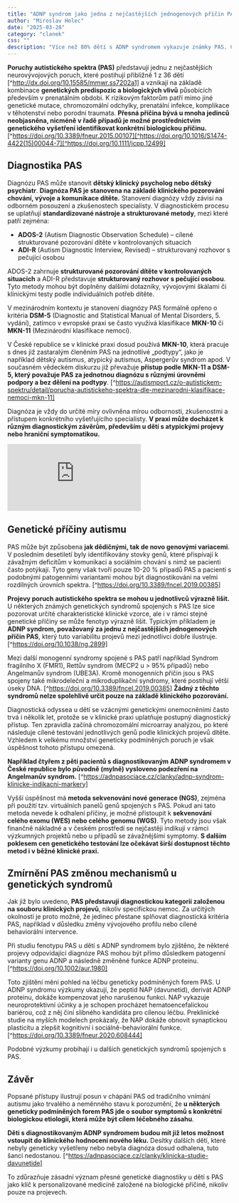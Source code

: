 ```yaml
---
title: "ADNP syndrom jako jedna z nejčastějších jednogenových příčin PAS"
author: "Miroslav Holec"
date: "2025-03-28"
category: "clanek"
css: ""
description: "Více než 80% dětí s ADNP syndromem vykazuje známky PAS. Cílená terapie zaměřená na biologickou příčinu ADNP syndromu by mohla zmírnit projevy PAS."
---
```


**Poruchy autistického spektra (PAS)** představují jednu z nejčastějších neurovývojových poruch, které postihují přibližně 1 z 36 dětí [^http://dx.doi.org/10.15585/mmwr.ss7202a1] a vznikají na základě kombinace **genetických predispozic a biologických vlivů** působících především v prenatálním období. K rizikovým faktorům patří mimo jiné genetické mutace, chromozomální odchylky, prenatální infekce, komplikace v těhotenství nebo porodní traumata. **Přesná příčina bývá u mnoha jedinců neobjasněna, nicméně v řadě případů je možné prostřednictvím genetického vyšetření identifikovat konkrétní biologickou příčinu.** [^https://doi.org/10.3389/fneur.2015.00107][^https://doi.org/10.1016/S1474-4422(15)00044-7][^https://doi.org/10.1111/jcpp.12499]

## Diagnostika PAS

Diagnózu PAS může stanovit **dětský klinický psycholog nebo dětský psychiatr**. **Diagnóza PAS je stanovena na základě klinického pozorování chování, vývoje a komunikace dítěte.** Stanovení diagnózy vždy závisí na odborném posouzení a zkušenostech specialisty. V diagnostickém procesu se uplatňují **standardizované nástroje a strukturované metody**, mezi které patří zejména:

- **ADOS-2** (Autism Diagnostic Observation Schedule) – cílené strukturované pozorování dítěte v kontrolovaných situacích
- **ADI-R** (Autism Diagnostic Interview, Revised) – strukturovaný rozhovor s pečující osobou

ADOS-2 zahrnuje **strukturované pozorování dítěte v kontrolovaných situacích** a ADI-R představuje **strukturovaný rozhovor s pečující osobou**. Tyto metody mohou být doplněny dalšími dotazníky, vývojovými škálami či klinickými testy podle individuálních potřeb dítěte. 

V mezinárodním kontextu je stanovení diagnózy PAS formálně opřeno o kritéria **DSM-5** (Diagnostic and Statistical Manual of Mental Disorders, 5. vydání), zatímco v evropské praxi se často využívá klasifikace **MKN-10** či **MKN-11** (Mezinárodní klasifikace nemocí). 

V České republice se v klinické praxi dosud používá **MKN-10**, která pracuje s dnes již zastaralým členěním PAS na jednotlivé „podtypy“, jako je například dětský autismus, atypický autismus, Aspergerův syndrom apod. V současném vědeckém diskurzu již převažuje **přístup podle MKN-11 a DSM-5, který považuje PAS za jednotnou diagnózu s různými úrovněmi podpory a bez dělení na podtypy**. [^https://autismport.cz/o-autistickem-spektru/detail/porucha-autistickeho-spektra-dle-mezinarodni-klasifikace-nemoci-mkn-11]

Diagnóza je vždy do určité míry ovlivněna mírou odbornosti, zkušenostmi a přístupem konkrétního vyšetřujícího specialisty. **V praxi může docházet k různým diagnostickým závěrům, především u dětí s atypickými projevy nebo hraniční symptomatikou.**

<div class="video">
<iframe src="https://www.youtube.com/embed/XQaaj-9xLmQ?si=jqizqWeP0IMDTLtE" title="YouTube video player" frameborder="0" allow="accelerometer; autoplay; clipboard-write; encrypted-media; gyroscope; picture-in-picture; web-share" referrerpolicy="strict-origin-when-cross-origin" allowfullscreen></iframe>  
</div>

## Genetické příčiny autismu

PAS může být způsobena **jak dědičnými, tak de novo genovými variacemi**. V posledním desetiletí byly identifikovány stovky genů, které přispívají k závažným deficitům v komunikaci a sociálním chování s nimž se pacienti často potýkají. Tyto geny však tvoří pouze 10-20 % případů PAS a pacienti s podobnými patogenními variantami mohou být diagnostikováni na velmi rozdílných úrovních spektra. [^https://doi.org/10.3389/fncel.2019.00385]

**Projevy poruch autistického spektra se mohou u jednotlivců výrazně lišit.** U některých známých genetických syndromů spojených s PAS lze sice pozorovat určité charakteristické klinické vzorce, ale i v rámci stejné genetické příčiny se může fenotyp výrazně lišit. Typickým příkladem je **ADNP syndrom, považovaný za jednu z nejčastějších jednogenových příčin PAS**, který tuto variabilitu projevů mezi jednotlivci dobře ilustruje. [^https://doi.org/10.1038/ng.2899]

Mezi další monogenní syndromy spojené s PAS patří například Syndrom fragilního X (FMR1), Rettův syndrom (MECP2 u > 95% případů) nebo Angelmanův syndrom (UBE3A). Kromě monogenních příčin jsou s PAS spojeny také mikrodeleční a mikroduplikační syndromy, které postihují větší úseky DNA. [^https://doi.org/10.3389/fncel.2019.00385] **Žádný z těchto syndromů nelze spolehlivě určit pouze na základě klinického pozorování.** 

Diagnostická odyssea u dětí se vzácnými genetickými onemocněními často trvá i několik let, protože se v klinické praxi uplatňuje postupný diagnostický přístup. Ten zpravidla začíná chromozomální microarray analýzou, po které následuje cílené testování jednotlivých genů podle klinických projevů dítěte. Vzhledem k velkému množství geneticky podmíněných poruch je však úspěšnost tohoto přístupu omezená.

**Například čtyřem z pěti pacientů s diagnostikovaným ADNP syndromem v České republice bylo původně (mylně) vysloveno podezření na Angelmanův syndrom.** [^https://adnpasociace.cz/clanky/adnp-syndrom-klinicke-indikacni-markery]

Vyšší úspěšnost má **metoda sekvenování nové generace (NGS)**, zejména při použití tzv. virtuálních panelů genů spojených s PAS. Pokud ani tato metoda nevede k odhalení příčiny, je možné přistoupit k **sekvenování celého exomu (WES) nebo celého genomu (WGS)**. Tyto metody jsou však finančně nákladné a v českém prostředí se nejčastěji indikují v rámci výzkumných projektů nebo u případů se závažnějšími symptomy. **S dalším poklesem cen genetického testování lze očekávat širší dostupnost těchto metod i v běžné klinické praxi.**

## Zmírnění PAS změnou mechanismů u genetických syndromů

Jak již bylo uvedeno, **PAS představují diagnostickou kategorii založenou na souboru klinických projevů**, nikoliv specifickou nemoc. Za určitých okolností je proto možné, že jedinec přestane splňovat diagnostická kritéria PAS, například v důsledku změny vývojového profilu nebo cílené behaviorální intervence.

Při studiu fenotypu PAS u dětí s ADNP syndromem bylo zjištěno, že některé projevy odpovídající diagnóze PAS mohou být přímo důsledkem patogenní varianty genu ADNP a následně změněné funkce ADNP proteinu. [^https://doi.org/10.1002/aur.1980]

Toto zjištění mění pohled na léčbu geneticky podmíněných forem PAS. U ADNP syndromu výzkumy ukazují, že peptid NAP (davunetid), derivát ADNP proteinu, dokáže kompenzovat jeho narušenou funkci. NAP vykazuje neuroprotektivní účinky a je schopen procházet hematoencefalickou bariérou, což z něj činí slibného kandidáta pro cílenou léčbu. Preklinické studie na myších modelech prokázaly, že NAP dokáže obnovit synaptickou plasticitu a zlepšit kognitivní i sociálně-behaviorální funkce. [^https://doi.org/10.3389/fneur.2020.608444]

Podobné výzkumy probíhají i u dalších genetických syndromů spojených s PAS.

## Závěr

Popsané přístupy ilustrují posun v chápání PAS od tradičního vnímání autismu jako trvalého a neměnného stavu k porozumění, že **u některých geneticky podmíněných forem PAS jde o soubor symptomů s konkrétní biologickou etiologií, která může být cílem léčebného zásahu**. 

**Děti s diagnostikovaným ADNP syndromem budou mít již letos možnost vstoupit do klinického hodnocení nového léku.** Desítky dalších dětí, které nebyly geneticky vyšetřeny nebo nebyla diagnóza dosud odhalena, tuto šanci nedostanou. [^https://adnpasociace.cz/clanky/klinicka-studie-davunetide]

To zdůrazňuje zásadní význam přesné genetické diagnostiky u dětí s PAS jako klíč k personalizované medicíně založené na biologické příčině, nikoliv pouze na projevech.



